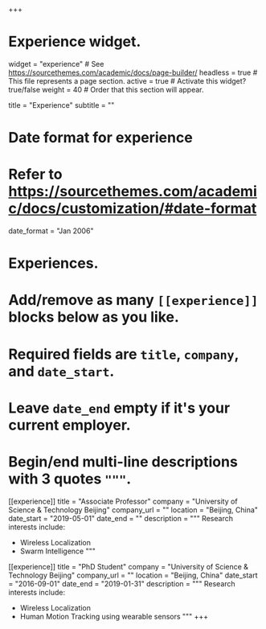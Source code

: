 +++
# Experience widget.
widget = "experience"  # See https://sourcethemes.com/academic/docs/page-builder/
headless = true  # This file represents a page section.
active = true  # Activate this widget? true/false
weight = 40  # Order that this section will appear.

title = "Experience"
subtitle = ""

# Date format for experience
#   Refer to https://sourcethemes.com/academic/docs/customization/#date-format
date_format = "Jan 2006"

# Experiences.
#   Add/remove as many `[[experience]]` blocks below as you like.
#   Required fields are `title`, `company`, and `date_start`.
#   Leave `date_end` empty if it's your current employer.
#   Begin/end multi-line descriptions with 3 quotes `"""`.
[[experience]]
  title = "Associate Professor"
  company = "University of Science & Technology Beijing"
  company_url = ""
  location = "Beijing, China"
  date_start = "2019-05-01"
  date_end = ""
  description = """
  Research interests include:
  
  * Wireless Localization
  * Swarm Intelligence
  """

[[experience]]
  title = "PhD Student"
  company = "University of Science & Technology Beijing"
  company_url = ""
  location = "Beijing, China"
  date_start = "2016-09-01"
  date_end = "2019-01-31"
  description = """
  Research interests include:
  
  * Wireless Localization
  * Human Motion Tracking using wearable sensors
  """
+++
